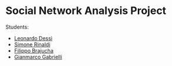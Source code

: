 # Social Network Analysis Project

Students:
- [Leonardo Dessì](https://github.com/CyberGiant7)
- [Simone Rinaldi]()
- [Filippo Brajucha]()
- [Gianmarco Gabrielli]()
